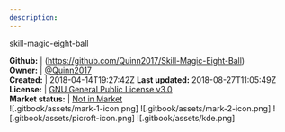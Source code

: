 ```yaml
---
description: 
---
```

skill-magic-eight-ball



**Github:** | (https://github.com/Quinn2017/Skill-Magic-Eight-Ball)  
**Owner:** | [@Quinn2017](https://github.com/Quinn2017)  
**Created:** | 2018-04-14T19:27:42Z  **Last updated:** 2018-08-27T11:05:49Z  
**License:** | [GNU General Public License v3.0](https://api.github.com/licenses/gpl-3.0)  
**Market status:** | [Not in Market](https://market.mycroft.ai/skill/)  
 ![.gitbook/assets/mark-1-icon.png]  ![.gitbook/assets/mark-2-icon.png]  ![.gitbook/assets/picroft-icon.png]  ![.gitbook/assets/kde.png]  
